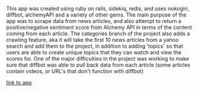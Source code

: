 This app was created using ruby on rails, sidekiq, redis, and uses nokogiri, diffbot, alchemyAPI and a variety of other gems. The main purpose of the app was to scrape data from news articles, and also attempt to return a positive/negative sentiment score from Alchemy API in terms of the content coming from each article. The categories branch of the project also adds a crawling feature, aka it will take the first 10 news articles from a yahoo search and add them to the project, in addition to adding 'topics' so that users are able to create unique topics that they can watch and view the scores for. One of the major difficulties in the project was working to make sure that diffbot was able to pull back data from each article (some articles contain videos, or URL's that don't function with diffbot) 

[link to app](http://limitless-tundra-4882.herokuapp.com/)
